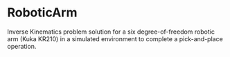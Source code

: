 # RoboticArm

Inverse Kinematics problem solution for a six degree-of-freedom robotic arm (Kuka KR210) in a simulated environment to complete a pick-and-place operation.
